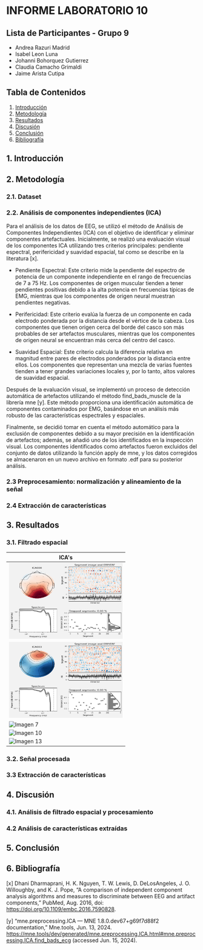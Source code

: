 # INFORME LABORATORIO 10
## Lista de Participantes - Grupo 9

- Andrea Razuri Madrid
- Isabel Leon Luna
- Johanni Bohorquez Gutierrez
- Claudia Camacho Grimaldi
- Jaime Arista Cutipa 

## Tabla de Contenidos

1. [Introducción](#1-introducción)
2. [Metodología](#4-metodología)
3. [Resultados](#5-resultados)
4. [Discusión](#6-discusión)
5. [Conclusión](#5-conclusión)
6. [Bibliografía](#8-bibliografía)


## 1. Introducción

## 2. Metodología

### 2.1. Dataset

### 2.2. Análisis de componentes independientes (ICA)

Para el análisis de los datos de EEG, se utilizó el método de Análisis de Componentes Independientes (ICA) con el objetivo de identificar y eliminar componentes artefactuales. Inicialmente, se realizó una evaluación visual de los componentes ICA utilizando tres criterios principales: pendiente espectral, perifericidad y suavidad espacial, tal como se describe en la literatura [x].

- Pendiente Espectral: Este criterio mide la pendiente del espectro de potencia de un componente independiente en el rango de frecuencias de 7 a 75 Hz. Los componentes de origen muscular tienden a tener pendientes positivas debido a la alta potencia en frecuencias típicas de EMG, mientras que los componentes de origen neural muestran pendientes negativas.

- Perifericidad: Este criterio evalúa la fuerza de un componente en cada electrodo ponderada por la distancia desde el vértice de la cabeza. Los componentes que tienen origen cerca del borde del casco son más probables de ser artefactos musculares, mientras que los componentes de origen neural se encuentran más cerca del centro del casco.

- Suavidad Espacial: Este criterio calcula la diferencia relativa en magnitud entre pares de electrodos ponderados por la distancia entre ellos. Los componentes que representan una mezcla de varias fuentes tienden a tener grandes variaciones locales y, por lo tanto, altos valores de suavidad espacial.

Después de la evaluación visual, se implementó un proceso de detección automática de artefactos utilizando el método find_bads_muscle de la librería mne [y]. Este método proporciona una identificación automática de componentes contaminados por EMG, basándose en un análisis más robusto de las características espectrales y espaciales.

Finalmente, se decidió tomar en cuenta el método automático para la exclusión de componentes debido a su mayor precisión en la identificación de artefactos; además, se añadió uno de los identificados en la inspección visual. Los componentes identificados como artefactos fueron excluidos del conjunto de datos utilizando la función apply de mne, y los datos corregidos se almacenaron en un nuevo archivo en formato .edf para su posterior análisis.

### 2.3 Preprocesamiento: normalización y alineamiento de la señal

### 2.4 Extracción de características

## 3. Resultados

### 3.1. Filtrado espacial

| ICA's |
|-----------------|
| <img src="resultados_ICA/ICA0.png" alt="Imagen 1" style="width:300px; height:200px;"> | <img src="resultados_ICA/ICA1.png" alt="Imagen 2" style="width:300px; height:200px;"> | <img src="resultados_ICA/ICA2.png" alt="Imagen 3" style="width:300px; height:200px;"> |
| <img src="resultados_ICA/ICA3.png" alt="Imagen 4" style="width:300px; height:200px;"> | <img src="resultados_ICA/ICA4.png" style="width:300px; height:200px;"> | <img src="resultados_ICA/ICA5.png" alt="Imagen 6" style="width:300px; height:200px;"> |
| <img src="ruta/imagen7.png" alt="Imagen 7" style="width:300px; height:200px;"> | <img src="ruta/imagen8.png" alt="Imagen 8" style="width:300px; height:200px;"> | <img src="ruta/imagen9.png" alt="Imagen 9" style="width:300px; height:200px;"> |
| <img src="ruta/imagen10.png" alt="Imagen 10" style="width:300px; height:200px;"> | <img src="ruta/imagen11.png" alt="Imagen 11" style="width:300px; height:200px;"> | <img src="ruta/imagen12.png" alt="Imagen 12" style="width:300px; height:200px;"> |
| <img src="ruta/imagen13.png" alt="Imagen 13" style="width:300px; height:200px;"> | <img src="ruta/imagen14.png" alt="Imagen 14" style="width:300px; height:200px;"> | <img src="ruta/imagen15.png" alt="Imagen 15" style="width:300px; height:200px;"> |


### 3.2. Señal procesada

### 3.3 Extracción de características

## 4. Discusión

### 4.1. Análisis de filtrado espacial y procesamiento 


### 4.2 Análisis de características extraídas



## 5. Conclusión



## 6. Bibliografía

[x]  Dhani Dharmaprani, H. K. Nguyen, T. W. Lewis, D. DeLosAngeles, J. O. Willoughby, and K. J. Pope, “A comparison of independent component analysis algorithms and measures to discriminate between EEG and artifact components,” PubMed, Aug. 2016, doi: https://doi.org/10.1109/embc.2016.7590828.
‌

[y] “mne.preprocessing.ICA — MNE 1.8.0.dev67+g69f7d88f2 documentation,” Mne.tools, Jun. 13, 2024. https://mne.tools/dev/generated/mne.preprocessing.ICA.html#mne.preprocessing.ICA.find_bads_ecg (accessed Jun. 15, 2024).
‌
